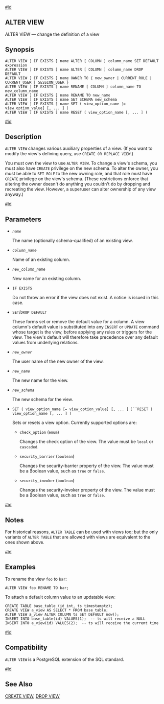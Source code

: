 [#id](#SQL-ALTERVIEW)

## ALTER VIEW

ALTER VIEW — change the definition of a view

## Synopsis

```
ALTER VIEW [ IF EXISTS ] name ALTER [ COLUMN ] column_name SET DEFAULT expression
ALTER VIEW [ IF EXISTS ] name ALTER [ COLUMN ] column_name DROP DEFAULT
ALTER VIEW [ IF EXISTS ] name OWNER TO { new_owner | CURRENT_ROLE | CURRENT_USER | SESSION_USER }
ALTER VIEW [ IF EXISTS ] name RENAME [ COLUMN ] column_name TO new_column_name
ALTER VIEW [ IF EXISTS ] name RENAME TO new_name
ALTER VIEW [ IF EXISTS ] name SET SCHEMA new_schema
ALTER VIEW [ IF EXISTS ] name SET ( view_option_name [= view_option_value] [, ... ] )
ALTER VIEW [ IF EXISTS ] name RESET ( view_option_name [, ... ] )
```

[#id](#id-1.9.3.45.5)

## Description

`ALTER VIEW` changes various auxiliary properties of a view. (If you want to modify the view's defining query, use `CREATE OR REPLACE VIEW`.)

You must own the view to use `ALTER VIEW`. To change a view's schema, you must also have `CREATE` privilege on the new schema. To alter the owner, you must be able to `SET ROLE` to the new owning role, and that role must have `CREATE` privilege on the view's schema. (These restrictions enforce that altering the owner doesn't do anything you couldn't do by dropping and recreating the view. However, a superuser can alter ownership of any view anyway.)

[#id](#id-1.9.3.45.6)

## Parameters

- _`name`_

  The name (optionally schema-qualified) of an existing view.

- _`column_name`_

  Name of an existing column.

- _`new_column_name`_

  New name for an existing column.

- `IF EXISTS`

  Do not throw an error if the view does not exist. A notice is issued in this case.

- `SET`/`DROP DEFAULT`

  These forms set or remove the default value for a column. A view column's default value is substituted into any `INSERT` or `UPDATE` command whose target is the view, before applying any rules or triggers for the view. The view's default will therefore take precedence over any default values from underlying relations.

- _`new_owner`_

  The user name of the new owner of the view.

- _`new_name`_

  The new name for the view.

- _`new_schema`_

  The new schema for the view.

- `SET ( view_option_name [= view_option_value] [, ... ] )``RESET ( view_option_name [, ... ] )`

  Sets or resets a view option. Currently supported options are:

  - `check_option` (`enum`)

    Changes the check option of the view. The value must be `local` or `cascaded`.

  - `security_barrier` (`boolean`)

    Changes the security-barrier property of the view. The value must be a Boolean value, such as `true` or `false`.

  - `security_invoker` (`boolean`)

    Changes the security-invoker property of the view. The value must be a Boolean value, such as `true` or `false`.

[#id](#id-1.9.3.45.7)

## Notes

For historical reasons, `ALTER TABLE` can be used with views too; but the only variants of `ALTER TABLE` that are allowed with views are equivalent to the ones shown above.

[#id](#id-1.9.3.45.8)

## Examples

To rename the view `foo` to `bar`:

```
ALTER VIEW foo RENAME TO bar;
```

To attach a default column value to an updatable view:

```
CREATE TABLE base_table (id int, ts timestamptz);
CREATE VIEW a_view AS SELECT * FROM base_table;
ALTER VIEW a_view ALTER COLUMN ts SET DEFAULT now();
INSERT INTO base_table(id) VALUES(1);  -- ts will receive a NULL
INSERT INTO a_view(id) VALUES(2);  -- ts will receive the current time
```

[#id](#id-1.9.3.45.9)

## Compatibility

`ALTER VIEW` is a PostgreSQL extension of the SQL standard.

[#id](#id-1.9.3.45.10)

## See Also

[CREATE VIEW](sql-createview), [DROP VIEW](sql-dropview)
